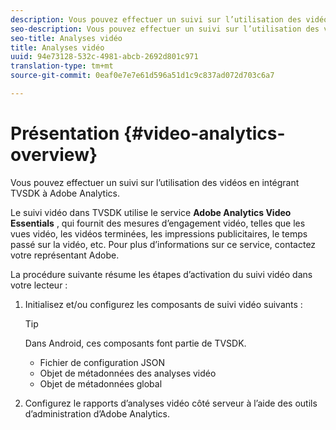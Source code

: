 ```yaml
---
description: Vous pouvez effectuer un suivi sur l’utilisation des vidéos en intégrant TVSDK à Adobe Analytics.
seo-description: Vous pouvez effectuer un suivi sur l’utilisation des vidéos en intégrant TVSDK à Adobe Analytics.
seo-title: Analyses vidéo
title: Analyses vidéo
uuid: 94e73128-532c-4981-abcb-2692d801c971
translation-type: tm+mt
source-git-commit: 0eaf0e7e7e61d596a51d1c9c837ad072d703c6a7

---
```



# Présentation {#video-analytics-overview}

Vous pouvez effectuer un suivi sur l’utilisation des vidéos en intégrant TVSDK à Adobe Analytics.

Le suivi vidéo dans TVSDK utilise le service **Adobe Analytics Video Essentials** , qui fournit des mesures d’engagement vidéo, telles que les vues vidéo, les vidéos terminées, les impressions publicitaires, le temps passé sur la vidéo, etc. Pour plus d’informations sur ce service, contactez votre représentant Adobe.

La procédure suivante résume les étapes d’activation du suivi vidéo dans votre lecteur :

1. Initialisez et/ou configurez les composants de suivi vidéo suivants :

   >[!TIP]
   >
   >Dans Android, ces composants font partie de TVSDK.

   * Fichier de configuration JSON
   * Objet de métadonnées des analyses vidéo
   * Objet de métadonnées global

1. Configurez le rapports d’analyses vidéo côté serveur à l’aide des outils d’administration d’Adobe Analytics.

